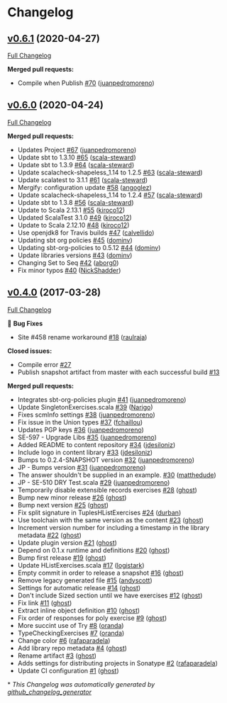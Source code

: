 # Changelog

## [v0.6.1](https://github.com/scala-exercises/exercises-shapeless/tree/v0.6.1) (2020-04-27)

[Full Changelog](https://github.com/scala-exercises/exercises-shapeless/compare/v0.6.0...v0.6.1)

**Merged pull requests:**

- Compile when Publish [\#70](https://github.com/scala-exercises/exercises-shapeless/pull/70) ([juanpedromoreno](https://github.com/juanpedromoreno))

## [v0.6.0](https://github.com/scala-exercises/exercises-shapeless/tree/v0.6.0) (2020-04-24)

[Full Changelog](https://github.com/scala-exercises/exercises-shapeless/compare/v0.4.0...v0.6.0)

**Merged pull requests:**

- Updates Project [\#67](https://github.com/scala-exercises/exercises-shapeless/pull/67) ([juanpedromoreno](https://github.com/juanpedromoreno))
- Update sbt to 1.3.10 [\#65](https://github.com/scala-exercises/exercises-shapeless/pull/65) ([scala-steward](https://github.com/scala-steward))
- Update sbt to 1.3.9 [\#64](https://github.com/scala-exercises/exercises-shapeless/pull/64) ([scala-steward](https://github.com/scala-steward))
- Update scalacheck-shapeless\_1.14 to 1.2.5 [\#63](https://github.com/scala-exercises/exercises-shapeless/pull/63) ([scala-steward](https://github.com/scala-steward))
- Update scalatest to 3.1.1 [\#61](https://github.com/scala-exercises/exercises-shapeless/pull/61) ([scala-steward](https://github.com/scala-steward))
- Mergify: configuration update [\#58](https://github.com/scala-exercises/exercises-shapeless/pull/58) ([angoglez](https://github.com/angoglez))
- Update scalacheck-shapeless\_1.14 to 1.2.4 [\#57](https://github.com/scala-exercises/exercises-shapeless/pull/57) ([scala-steward](https://github.com/scala-steward))
- Update sbt to 1.3.8 [\#56](https://github.com/scala-exercises/exercises-shapeless/pull/56) ([scala-steward](https://github.com/scala-steward))
- Update to Scala 2.13.1 [\#55](https://github.com/scala-exercises/exercises-shapeless/pull/55) ([kiroco12](https://github.com/kiroco12))
- Updated ScalaTest 3.1.0 [\#49](https://github.com/scala-exercises/exercises-shapeless/pull/49) ([kiroco12](https://github.com/kiroco12))
- Update to Scala 2.12.10 [\#48](https://github.com/scala-exercises/exercises-shapeless/pull/48) ([kiroco12](https://github.com/kiroco12))
- Use openjdk8 for Travis builds [\#47](https://github.com/scala-exercises/exercises-shapeless/pull/47) ([calvellido](https://github.com/calvellido))
- Updating sbt org policies [\#45](https://github.com/scala-exercises/exercises-shapeless/pull/45) ([dominv](https://github.com/dominv))
- Updating sbt-org-policies to 0.5.12 [\#44](https://github.com/scala-exercises/exercises-shapeless/pull/44) ([dominv](https://github.com/dominv))
- Update libraries versions [\#43](https://github.com/scala-exercises/exercises-shapeless/pull/43) ([dominv](https://github.com/dominv))
- Changing Set to Seq [\#42](https://github.com/scala-exercises/exercises-shapeless/pull/42) ([aborg0](https://github.com/aborg0))
- Fix minor typos [\#40](https://github.com/scala-exercises/exercises-shapeless/pull/40) ([NickShadder](https://github.com/NickShadder))

## [v0.4.0](https://github.com/scala-exercises/exercises-shapeless/tree/v0.4.0) (2017-03-28)

[Full Changelog](https://github.com/scala-exercises/exercises-shapeless/compare/6d4f2a9a0b3da5c5e13984172ef8b1d463ac14e1...v0.4.0)

🐛 **Bug Fixes**

- Site \#458 rename workaround [\#18](https://github.com/scala-exercises/exercises-shapeless/pull/18) ([raulraja](https://github.com/raulraja))

**Closed issues:**

- Compile error [\#27](https://github.com/scala-exercises/exercises-shapeless/issues/27)
- Publish snapshot artifact from master with each successful build [\#13](https://github.com/scala-exercises/exercises-shapeless/issues/13)

**Merged pull requests:**

- Integrates sbt-org-policies plugin [\#41](https://github.com/scala-exercises/exercises-shapeless/pull/41) ([juanpedromoreno](https://github.com/juanpedromoreno))
- Update SingletonExercises.scala [\#39](https://github.com/scala-exercises/exercises-shapeless/pull/39) ([Narigo](https://github.com/Narigo))
- Fixes scmInfo settings [\#38](https://github.com/scala-exercises/exercises-shapeless/pull/38) ([juanpedromoreno](https://github.com/juanpedromoreno))
- Fix issue in the Union types [\#37](https://github.com/scala-exercises/exercises-shapeless/pull/37) ([fchaillou](https://github.com/fchaillou))
- Updates PGP keys [\#36](https://github.com/scala-exercises/exercises-shapeless/pull/36) ([juanpedromoreno](https://github.com/juanpedromoreno))
- SE-597 - Upgrade Libs [\#35](https://github.com/scala-exercises/exercises-shapeless/pull/35) ([juanpedromoreno](https://github.com/juanpedromoreno))
- Added README to content repository [\#34](https://github.com/scala-exercises/exercises-shapeless/pull/34) ([jdesiloniz](https://github.com/jdesiloniz))
- Include logo in content library [\#33](https://github.com/scala-exercises/exercises-shapeless/pull/33) ([jdesiloniz](https://github.com/jdesiloniz))
- Bumps to 0.2.4-SNAPSHOT version [\#32](https://github.com/scala-exercises/exercises-shapeless/pull/32) ([juanpedromoreno](https://github.com/juanpedromoreno))
- JP - Bumps version [\#31](https://github.com/scala-exercises/exercises-shapeless/pull/31) ([juanpedromoreno](https://github.com/juanpedromoreno))
- The answer shouldn't be supplied in an example. [\#30](https://github.com/scala-exercises/exercises-shapeless/pull/30) ([matthedude](https://github.com/matthedude))
- JP - SE-510 DRY Test.scala [\#29](https://github.com/scala-exercises/exercises-shapeless/pull/29) ([juanpedromoreno](https://github.com/juanpedromoreno))
- Temporarily disable extensible records exercises [\#28](https://github.com/scala-exercises/exercises-shapeless/pull/28) ([ghost](https://github.com/ghost))
- Bump new minor release [\#26](https://github.com/scala-exercises/exercises-shapeless/pull/26) ([ghost](https://github.com/ghost))
- Bump next version [\#25](https://github.com/scala-exercises/exercises-shapeless/pull/25) ([ghost](https://github.com/ghost))
- Fix split signature in TuplesHListExercises [\#24](https://github.com/scala-exercises/exercises-shapeless/pull/24) ([durban](https://github.com/durban))
- Use toolchain with the same version as the content [\#23](https://github.com/scala-exercises/exercises-shapeless/pull/23) ([ghost](https://github.com/ghost))
- Increment version number for including a timestamp in the library metadata [\#22](https://github.com/scala-exercises/exercises-shapeless/pull/22) ([ghost](https://github.com/ghost))
- Update plugin version [\#21](https://github.com/scala-exercises/exercises-shapeless/pull/21) ([ghost](https://github.com/ghost))
- Depend on 0.1.x runtime and definitions [\#20](https://github.com/scala-exercises/exercises-shapeless/pull/20) ([ghost](https://github.com/ghost))
- Bump first release [\#19](https://github.com/scala-exercises/exercises-shapeless/pull/19) ([ghost](https://github.com/ghost))
- Update HListExercises.scala [\#17](https://github.com/scala-exercises/exercises-shapeless/pull/17) ([logistark](https://github.com/logistark))
- Empty commit in order to release a snapshot [\#16](https://github.com/scala-exercises/exercises-shapeless/pull/16) ([ghost](https://github.com/ghost))
- Remove legacy generated file [\#15](https://github.com/scala-exercises/exercises-shapeless/pull/15) ([andyscott](https://github.com/andyscott))
- Settings for automatic release [\#14](https://github.com/scala-exercises/exercises-shapeless/pull/14) ([ghost](https://github.com/ghost))
- Don't include Sized section until we have exercises [\#12](https://github.com/scala-exercises/exercises-shapeless/pull/12) ([ghost](https://github.com/ghost))
- Fix link [\#11](https://github.com/scala-exercises/exercises-shapeless/pull/11) ([ghost](https://github.com/ghost))
- Extract inline object definition [\#10](https://github.com/scala-exercises/exercises-shapeless/pull/10) ([ghost](https://github.com/ghost))
- Fix order of responses for poly exercise [\#9](https://github.com/scala-exercises/exercises-shapeless/pull/9) ([ghost](https://github.com/ghost))
- More succint use of Try [\#8](https://github.com/scala-exercises/exercises-shapeless/pull/8) ([oranda](https://github.com/oranda))
- TypeCheckingExercises [\#7](https://github.com/scala-exercises/exercises-shapeless/pull/7) ([oranda](https://github.com/oranda))
- Change color [\#6](https://github.com/scala-exercises/exercises-shapeless/pull/6) ([rafaparadela](https://github.com/rafaparadela))
- Add library repo metadata [\#4](https://github.com/scala-exercises/exercises-shapeless/pull/4) ([ghost](https://github.com/ghost))
- Rename artifact [\#3](https://github.com/scala-exercises/exercises-shapeless/pull/3) ([ghost](https://github.com/ghost))
- Adds settings for distributing projects in Sonatype [\#2](https://github.com/scala-exercises/exercises-shapeless/pull/2) ([rafaparadela](https://github.com/rafaparadela))
- Update CI configuration [\#1](https://github.com/scala-exercises/exercises-shapeless/pull/1) ([ghost](https://github.com/ghost))



\* *This Changelog was automatically generated by [github_changelog_generator](https://github.com/github-changelog-generator/github-changelog-generator)*
